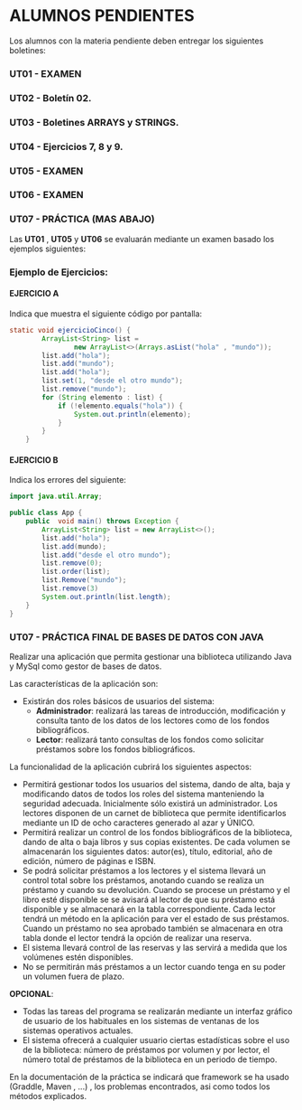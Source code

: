 # ALUMNOS PENDIENTES
Los alumnos con la materia pendiente deben entregar los siguientes boletines:

### UT01 - EXAMEN
### UT02 - Boletín 02.
### UT03 - Boletines ARRAYS y STRINGS.
### UT04 - Ejercicios 7, 8 y 9.
### UT05 - EXAMEN
### UT06 - EXAMEN
### UT07 - PRÁCTICA (MAS ABAJO)


Las **UT01** , **UT05** y **UT06** se evaluarán mediante un examen basado los ejemplos siguientes:

### Ejemplo de Ejercicios:
#### EJERCICIO A
Indica que muestra el siguiente código por pantalla:

```java
static void ejercicioCinco() {
        ArrayList<String> list =
                new ArrayList<>(Arrays.asList("hola" , "mundo"));
        list.add("hola");
        list.add("mundo");
        list.add("hola");
        list.set(1, "desde el otro mundo");
        list.remove("mundo");
        for (String elemento : list) {
            if (!elemento.equals("hola")) {
                System.out.println(elemento);
            }
        }
    }
```

#### EJERCICIO B
Indica los errores del siguiente:

```java
import java.util.Array;

public class App {
    public  void main() throws Exception {        
        ArrayList<String> list = new ArrayList<>();
        list.add("hola");
        list.add(mundo);
        list.add("desde el otro mundo");
        list.remove(0);        
        list.order(list);
        list.Remove("mundo");
        list.remove(3)
        System.out.println(list.length);
    }
}
```

### UT07 - PRÁCTICA FINAL DE BASES DE DATOS CON JAVA
Realizar una aplicación que permita gestionar una biblioteca utilizando Java y MySql como gestor de bases de datos.

Las características de la aplicación son:

- Existirán dos roles básicos de usuarios del sistema: 
  - **Administrador**: realizará las tareas  de introducción, modificación y consulta tanto de los datos de los lectores como de los fondos bibliográficos.
  -  **Lector**: realizará tanto consultas de los fondos como solicitar préstamos sobre los fondos bibliográficos. 


La funcionalidad de la aplicación cubrirá los siguientes aspectos:  

- Permitirá gestionar todos los usuarios del sistema, dando de alta, baja y modificando datos de todos los roles del sistema manteniendo la seguridad adecuada. Inicialmente sólo existirá un administrador. Los lectores disponen de un carnet de biblioteca que permite identificarlos mediante un ID de ocho caracteres generado al azar y ÚNICO.
- Permitirá realizar un control de los fondos bibliográficos de la biblioteca, dando de alta o baja libros y sus copias existentes.  De cada volumen se almacenarán los siguientes datos: autor(es), título, editorial, año de edición, número de páginas e ISBN.        
- Se podrá solicitar préstamos a los lectores y el sistema llevará un control total sobre los préstamos, anotando cuando se realiza un préstamo y cuando su devolución. Cuando se procese un préstamo y el libro esté disponible se se avisará al lector de que su préstamo está disponible y se almacenará en la tabla correspondiente. Cada lector tendrá un método en la aplicación  para ver el estado de sus préstamos. Cuando un préstamo no sea aprobado también se almacenara en otra tabla donde el lector tendrá la opción de realizar una reserva.   
- El sistema llevará control de las reservas y las servirá a medida que los volúmenes estén disponibles. 
- No se permitirán más préstamos a un lector cuando tenga en su poder un volumen fuera de plazo.


**OPCIONAL**: 

- Todas las tareas del programa se realizarán mediante un interfaz gráfico de usuario de los habituales en los sistemas de ventanas de los sistemas operativos actuales.
- El sistema ofrecerá a cualquier usuario ciertas estadísticas sobre el uso de la biblioteca: número de préstamos por volumen y por lector, el número total de préstamos de la biblioteca en un periodo de tiempo.

En la documentación de la práctica se indicará que framework se ha usado (Graddle, Maven , ...) , los problemas encontrados, asi como todos los métodos explicados.



